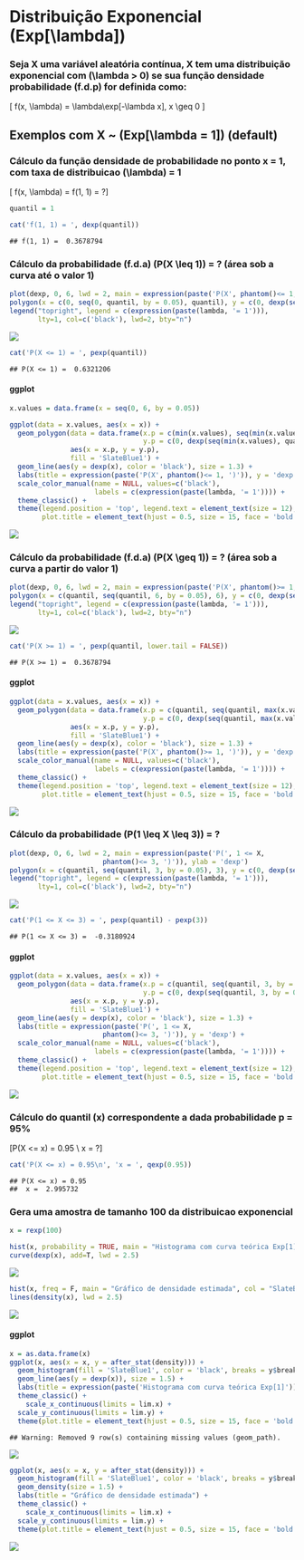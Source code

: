 Distribuição Exponencial \(Exp[\lambda]\)
================

### Seja X uma variável aleatória contínua, X tem uma distribuição exponencial com \(\lambda > 0\) se sua função densidade probabilidade (f.d.p) for definida como:

\[ f(x, \lambda) =  \lambda\exp[-\lambda x], x \geq 0 \]

## Exemplos com X \~ \(Exp[\lambda = 1]\) (default)

### Cálculo da função densidade de probabilidade no ponto x = 1, com taxa de distribuicao \(\lambda\) = 1

\[ f(x, \lambda) = f(1, 1) = ?\]

``` r
quantil = 1
```

``` r
cat('f(1, 1) = ', dexp(quantil))
```

    ## f(1, 1) =  0.3678794

### Cálculo da probabilidade (f.d.a) \(P(X \leq 1)\) = ? (área sob a curva até o valor 1)

``` r
plot(dexp, 0, 6, lwd = 2, main = expression(paste('P(X', phantom()<= 1, ')')))
polygon(x = c(0, seq(0, quantil, by = 0.05), quantil), y = c(0, dexp(seq(0, quantil, by = 0.05)), 0), col = 'SlateBlue1')
legend("topright", legend = c(expression(paste(lambda, '= 1'))), 
       lty=1, col=c('black'), lwd=2, bty="n")
```

![](distribuicao-exponencial_files/figure-gfm/unnamed-chunk-4-1.png)<!-- -->

``` r
cat('P(X <= 1) = ', pexp(quantil))
```

    ## P(X <= 1) =  0.6321206

#### ggplot

``` r
x.values = data.frame(x = seq(0, 6, by = 0.05))
```

``` r
ggplot(data = x.values, aes(x = x)) +
  geom_polygon(data = data.frame(x.p = c(min(x.values), seq(min(x.values), quantil, by = 0.05), quantil),
                                 y.p = c(0, dexp(seq(min(x.values), quantil, by = 0.05)), 0)), 
               aes(x = x.p, y = y.p), 
               fill = 'SlateBlue1') +
  geom_line(aes(y = dexp(x), color = 'black'), size = 1.3) +
  labs(title = expression(paste('P(X', phantom()<= 1, ')')), y = 'dexp') +
  scale_color_manual(name = NULL, values=c('black'),
                     labels = c(expression(paste(lambda, '= 1')))) +
  theme_classic() +
  theme(legend.position = 'top', legend.text = element_text(size = 12), 
        plot.title = element_text(hjust = 0.5, size = 15, face = 'bold'))
```

![](distribuicao-exponencial_files/figure-gfm/unnamed-chunk-7-1.png)<!-- -->

### Cálculo da probabilidade (f.d.a) \(P(X \geq 1)\) = ? (área sob a curva a partir do valor 1)

``` r
plot(dexp, 0, 6, lwd = 2, main = expression(paste('P(X', phantom()>= 1, ')')))
polygon(x = c(quantil, seq(quantil, 6, by = 0.05), 6), y = c(0, dexp(seq(quantil, 6, by = 0.05)), 0), col = 'SlateBlue1')
legend("topright", legend = c(expression(paste(lambda, '= 1'))), 
       lty=1, col=c('black'), lwd=2, bty="n")
```

![](distribuicao-exponencial_files/figure-gfm/unnamed-chunk-8-1.png)<!-- -->

``` r
cat('P(X >= 1) = ', pexp(quantil, lower.tail = FALSE))
```

    ## P(X >= 1) =  0.3678794

#### ggplot

``` r
ggplot(data = x.values, aes(x = x)) +
  geom_polygon(data = data.frame(x.p = c(quantil, seq(quantil, max(x.values), by = 0.05), max(x.values)),
                                 y.p = c(0, dexp(seq(quantil, max(x.values), by = 0.05)), 0)), 
               aes(x = x.p, y = y.p), 
               fill = 'SlateBlue1') +
  geom_line(aes(y = dexp(x), color = 'black'), size = 1.3) +
  labs(title = expression(paste('P(X', phantom()>= 1, ')')), y = 'dexp') +
  scale_color_manual(name = NULL, values=c('black'),
                     labels = c(expression(paste(lambda, '= 1')))) +
  theme_classic() +
  theme(legend.position = 'top', legend.text = element_text(size = 12), 
        plot.title = element_text(hjust = 0.5, size = 15, face = 'bold'))
```

![](distribuicao-exponencial_files/figure-gfm/unnamed-chunk-10-1.png)<!-- -->

### Cálculo da probabilidade \(P(1 \leq X \leq 3)\) = ?

``` r
plot(dexp, 0, 6, lwd = 2, main = expression(paste('P(', 1 <= X,
                       phantom()<= 3, ')')), ylab = 'dexp')
polygon(x = c(quantil, seq(quantil, 3, by = 0.05), 3), y = c(0, dexp(seq(quantil, 3, by = 0.05)), 0), col = 'SlateBlue1')
legend("topright", legend = c(expression(paste(lambda, '= 1'))), 
       lty=1, col=c('black'), lwd=2, bty="n")
```

![](distribuicao-exponencial_files/figure-gfm/unnamed-chunk-11-1.png)<!-- -->

``` r
cat('P(1 <= X <= 3) = ', pexp(quantil) - pexp(3))
```

    ## P(1 <= X <= 3) =  -0.3180924

#### ggplot

``` r
ggplot(data = x.values, aes(x = x)) +
  geom_polygon(data = data.frame(x.p = c(quantil, seq(quantil, 3, by = 0.05), 3),
                                 y.p = c(0, dexp(seq(quantil, 3, by = 0.05)), 0)), 
               aes(x = x.p, y = y.p), 
               fill = 'SlateBlue1') +
  geom_line(aes(y = dexp(x), color = 'black'), size = 1.3) +
  labs(title = expression(paste('P(', 1 <= X,
                       phantom()<= 3, ')')), y = 'dexp') +
  scale_color_manual(name = NULL, values=c('black'),
                     labels = c(expression(paste(lambda, '= 1')))) +
  theme_classic() +
  theme(legend.position = 'top', legend.text = element_text(size = 12), 
        plot.title = element_text(hjust = 0.5, size = 15, face = 'bold'))
```

![](distribuicao-exponencial_files/figure-gfm/unnamed-chunk-13-1.png)<!-- -->

### Cálculo do quantil (x) correspondente a dada probabilidade p = 95%

\[P(X <= x) = 0.95 \\
     x = ?\]

``` r
cat('P(X <= x) = 0.95\n', 'x = ', qexp(0.95))
```

    ## P(X <= x) = 0.95
    ##  x =  2.995732

### Gera uma amostra de tamanho 100 da distribuicao exponencial

``` r
x = rexp(100)
```

``` r
hist(x, probability = TRUE, main = "Histograma com curva teórica Exp[1]", col = "SlateBlue1", xlim = lim.x, ylim = lim.y) 
curve(dexp(x), add=T, lwd = 2.5)
```

![](distribuicao-exponencial_files/figure-gfm/unnamed-chunk-17-1.png)<!-- -->

``` r
hist(x, freq = F, main = "Gráfico de densidade estimada", col = "SlateBlue1", xlim = lim.x, ylim  = lim.y)
lines(density(x), lwd = 2.5)
```

![](distribuicao-exponencial_files/figure-gfm/unnamed-chunk-17-2.png)<!-- -->

#### ggplot

``` r
x = as.data.frame(x)
ggplot(x, aes(x = x, y = after_stat(density))) +
  geom_histogram(fill = 'SlateBlue1', color = 'black', breaks = y$breaks) +
  geom_line(aes(y = dexp(x)), size = 1.5) +
  labs(title = expression(paste('Histograma com curva teórica Exp[1]'))) +
  theme_classic() +
    scale_x_continuous(limits = lim.x) +
  scale_y_continuous(limits = lim.y) +
  theme(plot.title = element_text(hjust = 0.5, size = 15, face = 'bold'))
```

    ## Warning: Removed 9 row(s) containing missing values (geom_path).

![](distribuicao-exponencial_files/figure-gfm/unnamed-chunk-18-1.png)<!-- -->

``` r
ggplot(x, aes(x = x, y = after_stat(density))) +
  geom_histogram(fill = 'SlateBlue1', color = 'black', breaks = y$breaks) +
  geom_density(size = 1.5) +
  labs(title = "Gráfico de densidade estimada") +
  theme_classic() +
    scale_x_continuous(limits = lim.x) +
  scale_y_continuous(limits = lim.y) +
  theme(plot.title = element_text(hjust = 0.5, size = 15, face = 'bold'))
```

![](distribuicao-exponencial_files/figure-gfm/unnamed-chunk-18-2.png)<!-- -->
